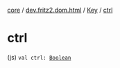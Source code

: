 [core](../../index.md) / [dev.fritz2.dom.html](../index.md) / [Key](index.md) / [ctrl](./ctrl.md)

# ctrl

(js) `val ctrl: `[`Boolean`](https://kotlinlang.org/api/latest/jvm/stdlib/kotlin/-boolean/index.html)